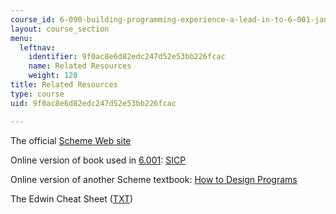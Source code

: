 ```yaml
---
course_id: 6-090-building-programming-experience-a-lead-in-to-6-001-january-iap-2005
layout: course_section
menu:
  leftnav:
    identifier: 9f0ac8e6d82edc247d52e53bb226fcac
    name: Related Resources
    weight: 120
title: Related Resources
type: course
uid: 9f0ac8e6d82edc247d52e53bb226fcac

---
```


The official [Scheme Web site](http://www.swiss.ai.mit.edu/projects/scheme/)

Online version of book used in [6.001](/courses/6-001-structure-and-interpretation-of-computer-programs-spring-2005): [SICP](http://mitpress.mit.edu/sicp/full-text/book/book.html)

Online version of another Scheme textbook: [How to Design Programs](http://www.htdp.org/)

The Edwin Cheat Sheet ([TXT](/courses/electrical-engineering-and-computer-science/6-090-building-programming-experience-a-lead-in-to-6-001-january-iap-2005/related-resources/edwin.txt))